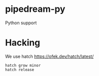 # pipedream-py
Python support

# Hacking
We use hatch https://ofek.dev/hatch/latest/
```
hatch grow minor
hatch release
```

